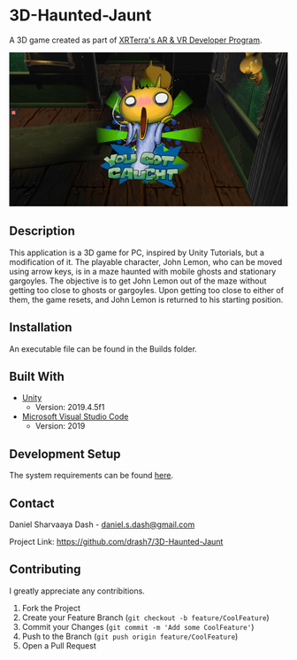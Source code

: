# 3D-Haunted-Jaunt
 
A 3D game created as part of [XRTerra's AR & VR Developer Program](https://xrterra.com/programs/developer/).

![](HauntedJaunt3DScreenshot.png)

## Description

This application is a 3D game for PC, inspired by Unity Tutorials, but a modification of it. The playable character, John Lemon, who can be moved using arrow keys, is in a maze haunted with mobile ghosts and stationary gargoyles. The objective is to get John Lemon out of the maze without getting too close to ghosts or gargoyles. Upon getting too close to either of them, the game resets, and John Lemon is returned to his starting position.

## Installation

An executable file can be found in the Builds folder.

## Built With

* [Unity](https://unity.com/)
  * Version: 2019.4.5f1
* [Microsoft Visual Studio Code](https://code.visualstudio.com/)
  * Version: 2019
  
## Development Setup

The system requirements can be found [here](https://docs.unity3d.com/Manual/system-requirements.html).

## Contact
 
Daniel Sharvaaya Dash - daniel.s.dash@gmail.com
 
Project Link: https://github.com/drash7/3D-Haunted-Jaunt
 
## Contributing
 
I greatly appreciate any contribitions.
1. Fork the Project
2. Create your Feature Branch (`git checkout -b feature/CoolFeature`)
3. Commit your Changes (`git commit -m 'Add some CoolFeature'`)
4. Push to the Branch (`git push origin feature/CoolFeature`)
5. Open a Pull Request
